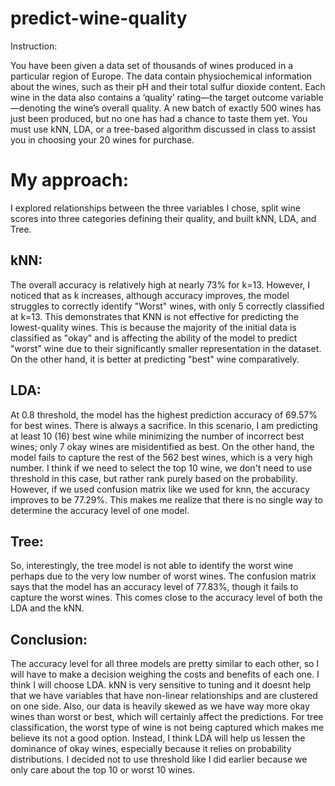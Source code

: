 # predict-wine-quality

Instruction:

You have been given a data set of thousands of wines produced in a particular region of Europe. The data contain physiochemical information about the wines, such as their pH and their total sulfur dioxide content. Each wine in the data also contains a ‘quality’ rating—the target outcome variable—denoting the wine’s overall quality. A new batch of exactly 500 wines has just been produced, but no one has had a chance to taste them yet. You must use kNN, LDA, or a tree-based algorithm discussed in class to assist you in choosing your 20 wines for purchase.

# My approach:

I explored relationships between the three variables I chose, split wine scores into three categories defining their quality, and built kNN, LDA, and Tree.

## kNN:

The overall accuracy is relatively high at nearly 73% for k=13. However, I noticed that as k increases, although accuracy improves, the model struggles to correctly identify "Worst" wines, with only 5 correctly classified at k=13. This demonstrates that KNN is not effective for predicting the lowest-quality wines. This is because the majority of the initial data is classified as "okay" and is affecting the ability of the model to predict "worst" wine due to their significantly smaller representation in the dataset. On the other hand, it is better at predicting "best" wine comparatively.

## LDA: 

At 0.8 threshold, the model has the highest prediction accuracy of 69.57% for best wines. There is always a sacrifice. In this scenario, I am predicting at least 10 (16) best wine while minimizing the number of incorrect best wines; only 7 okay wines are misidentified as best. On the other hand, the model fails to capture the rest of the 562 best wines, which is a very high number. I think if we need to select the top 10 wine, we don't need to use threshold in this case, but rather rank purely based on the probability. However, if we used confusion matrix like we used for knn, the accuracy improves to be 77.29%. This makes me realize that there is no single way to determine the accuracy level of one model.

## Tree:

So, interestingly, the tree model is not able to identify the worst wine perhaps due to the very low number of worst wines. The confusion matrix says that the model has an accuracy level of 77.83%, though it fails to capture the worst wines. This comes close to the accuracy level of both the LDA and the kNN.

## Conclusion:
The accuracy level for all three models are pretty similar to each other, so I will have to make a decision weighing the costs and benefits of each one. I think I will choose LDA. kNN is very sensitive to tuning and it doesnt help that we have variables that have non-linear relationships and are clustered on one side. Also, our data is heavily skewed as we have way more okay wines than worst or best, which will certainly affect the predictions. For tree classification, the worst type of wine is not being captured which makes me believe its not a good option. Instead, I think LDA will help us lessen the dominance of okay wines, especially because it relies on probability distributions. I decided not to use threshold like I did earlier because we only care about the top 10 or worst 10 wines.
